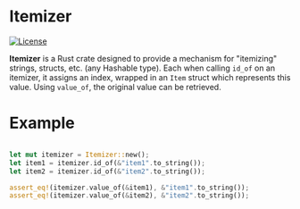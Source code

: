 # Itemizer

[![License](https://img.shields.io/badge/License-Apache%202.0-blue.svg)](https://opensource.org/licenses/Apache-2.0)

**Itemizer** is a Rust crate designed to provide a mechanism for "itemizing" strings, structs, etc. (any Hashable type). Each when calling `id_of` on an itemizer, it assigns an index, wrapped in an `Item` struct which represents this value. Using `value_of`, the original value can be retrieved.

# Example
```rust

let mut itemizer = Itemizer::new();
let item1 = itemizer.id_of(&"item1".to_string());
let item2 = itemizer.id_of(&"item2".to_string());

assert_eq!(itemizer.value_of(&item1), &"item1".to_string());
assert_eq!(itemizer.value_of(&item2), &"item2".to_string());

```